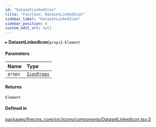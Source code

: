 ```yaml
---
id: "DatasetLinkedIcon"
title: "Function: DatasetLinkedIcon"
sidebar_label: "DatasetLinkedIcon"
sidebar_position: 0
custom_edit_url: null
---
```


▸ **DatasetLinkedIcon**(`props`): `Element`

#### Parameters

| Name | Type |
| :------ | :------ |
| `props` | [`IconProps`](../types/IconProps.md) |

#### Returns

`Element`

#### Defined in

[packages/firecms_core/src/icons/components/DatasetLinkedIcon.tsx:3](https://github.com/FireCMSco/firecms/blob/d45f3739/packages/firecms_core/src/icons/components/DatasetLinkedIcon.tsx#L3)
